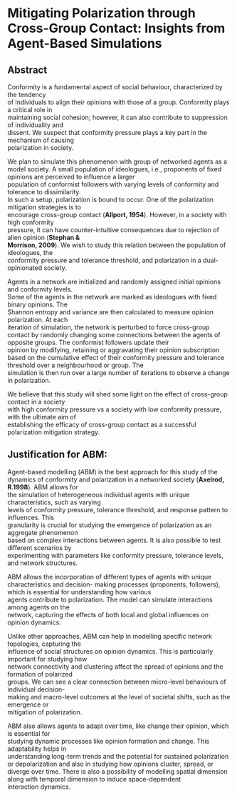 # Mitigating Polarization through Cross-Group Contact:  Insights from Agent-Based Simulations  
## Abstract
Conformity is a fundamental aspect of social behaviour, characterized by the tendency  
of individuals to align their opinions with those of a group. Conformity plays a critical role in  
maintaining social cohesion; however, it can also contribute to suppression of individuality and  
dissent. We suspect that conformity pressure plays a key part in the mechanism of causing  
polarization in society.  

We plan to simulate this phenomenon with group of networked agents as a model society. A small population of ideologues, i.e., proponents of fixed opinions are perceived to influence a larger  
population of conformist followers with varying levels of conformity and tolerance to dissimilarity.  
In such a setup, polarization is bound to occur. One of the polarization mitigation strategies is to  
encourage cross-group contact (**Allport, 1954**). However, in a society with high conformity  
pressure, it can have counter-intuitive consequences due to rejection of alien opinion (**Stephan &  
Morrison, 2009**). We wish to study this relation between the population of ideologues, the  
conformity pressure and tolerance threshold, and polarization in a dual-opinionated society.  

Agents in a network are initialized and randomly assigned initial opinions and conformity levels.  
Some of the agents in the network are marked as ideologues with fixed binary opinions. The  
Shannon entropy and variance are then calculated to measure opinion polarization. At each  
iteration of simulation, the network is perturbed to force cross-group contact by randomly changing some connections between the agents of opposite groups. The conformist followers update their  
opinion by modifying, retaining or aggravating their opinion subscription based on the cumulative effect of their conformity pressure and tolerance threshold over a neighbourhood or group. The  
simulation is then run over a large number of iterations to observe a change in polarization.  

We believe that this study will shed some light on the effect of cross-group contact in a society  
with high conformity pressure vs a society with low conformity pressure, with the ultimate aim of  
establishing the efficacy of cross-group contact as a successful polarization mitigation strategy.

## Justification for ABM: 
Agent-based modelling (*ABM*) is the best approach for this study of the  
dynamics of conformity and polarization in a networked society (**Axelrod, R.1998**). ABM allows for  
the simulation of heterogeneous individual agents with unique characteristics, such as varying  
levels of conformity pressure, tolerance threshold, and response pattern to influences. This  
granularity is crucial for studying the emergence of polarization as an aggregate phenomenon  
based on complex interactions between agents. It is also possible to test different scenarios by  
experimenting with parameters like conformity pressure, tolerance levels, and network structures.  

ABM allows the incorporation of different types of agents with unique characteristics and decision- making processes (proponents, followers), which is essential for understanding how various  
agents contribute to polarization. The model can simulate interactions among agents on the  
network, capturing the effects of both local and global influences on opinion dynamics.  

Unlike other approaches, ABM can help in modelling specific network topologies, capturing the  
influence of social structures on opinion dynamics. This is particularly important for studying how  
network connectivity and clustering affect the spread of opinions and the formation of polarized  
groups. We can see a clear connection between micro-level behaviours of individual decision-  
making and macro-level outcomes at the level of societal shifts, such as the emergence or  
mitigation of polarization.  

ABM also allows agents to adapt over time, like change their opinion, which is essential for  
studying dynamic processes like opinion formation and change. This adaptability helps in  
understanding long-term trends and the potential for sustained polarization or depolarization and also in studying how opinions cluster, spread, or diverge over time. There is also a possibility of modelling spatial dimension along with temporal dimension to induce space-dependent  
interaction dynamics.
